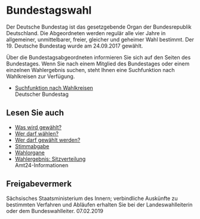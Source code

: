 # Bundestagswahl

Der Deutsche Bundestag ist das gesetzgebende Organ der Bundesrepublik Deutschland. Die Abgeordneten werden regulär alle vier Jahre in allgemeiner, unmittelbarer, freier, gleicher und geheimer Wahl bestimmt. Der 19. Deutsche Bundestag wurde am 24.09.2017 gewählt.

Über die Bundestagsabgeordneten informieren Sie sich auf den Seiten des Bundestages. Wenn Sie nach einem Mitglied des Bundestages oder einem einzelnen Wahlergebnis suchen, steht Ihnen eine Suchfunktion nach Wahlkreisen zur Verfügung.

* [Suchfunktion nach Wahlkreisen](http://www.bundestag.de/bundestag/wahlen/wahlkreise13 "Deutscher Bundestag: Wahlkreise und Wahlergebnisse")  
  Deutscher Bundestag

## Lesen Sie auch

* [Was wird gewählt?](https://amt24dev.sachsen.de/zufi/lebenslagen/5000691)
* [Wer darf wählen?](https://amt24dev.sachsen.de/zufi/lebenslagen/5000811)
* [Wer darf gewählt werden?](https://amt24dev.sachsen.de/zufi/lebenslagen/5000012)
* [Stimmabgabe](https://amt24dev.sachsen.de/zufi/lebenslagen/5000900)
* [Wahlorgane](https://amt24dev.sachsen.de/zufi/lebenslagen/5000527)
* [Wahlergebnis: Sitzverteilung](https://amt24dev.sachsen.de/zufi/lebenslagen/5000000)  
  Amt24-Informationen

## Freigabevermerk

Sächsisches Staatsministerium des Innern; verbindliche Auskünfte zu bestimmten Verfahren und Abläufen erhalten Sie bei der Landeswahlleiterin oder dem Bundeswahlleiter. 07.02.2019

